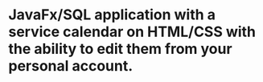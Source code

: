 # JavaFx/SQL application with a service calendar on HTML/CSS with the ability to edit them from your personal account.
